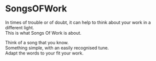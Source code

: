 # SongsOFWork
In times of trouble or of doubt, it can help to think about your work in a different light.  
This is what Songs Of Work is about.

Think of a song that you know.  
Something simple, with an easily recognised tune.  
Adapt the words to your fit your work.
